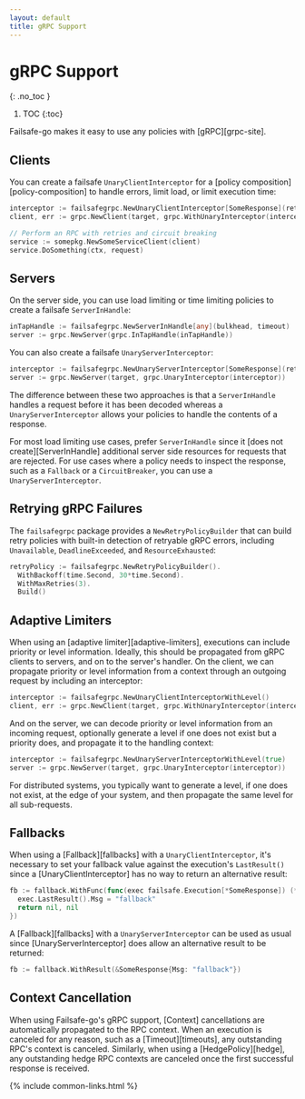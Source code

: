 ```yaml
---
layout: default
title: gRPC Support
---
```


# gRPC Support
{: .no_toc }

1. TOC
{:toc}

Failsafe-go makes it easy to use any policies with [gRPC][grpc-site].

## Clients

You can create a failsafe `UnaryClientInterceptor` for a [policy composition][policy-composition] to handle errors, limit load, or limit execution time:

```go
interceptor := failsafegrpc.NewUnaryClientInterceptor[SomeResponse](retryPolicy, circuitBreaker)
client, err := grpc.NewClient(target, grpc.WithUnaryInterceptor(interceptor))

// Perform an RPC with retries and circuit breaking
service := somepkg.NewSomeServiceClient(client)
service.DoSomething(ctx, request)
```

## Servers

On the server side, you can use load limiting or time limiting policies to create a failsafe `ServerInHandle`:

```go
inTapHandle := failsafegrpc.NewServerInHandle[any](bulkhead, timeout)
server := grpc.NewServer(grpc.InTapHandle(inTapHandle))
```

You can also create a failsafe `UnaryServerInterceptor`:

```go
interceptor := failsafegrpc.NewUnaryServerInterceptor[SomeResponse](retryPolicy, circuitBreaker)
server := grpc.NewServer(target, grpc.UnaryInterceptor(interceptor))
```

The difference between these two approaches is that a `ServerInHandle` handles a request before it has been decoded whereas a `UnaryServerInterceptor` allows your policies to handle the contents of a response. 

For most load limiting use cases, prefer `ServerInHandle` since it [does not create][ServerInHandle] additional server side resources for requests that are rejected. For use cases where a policy needs to inspect the response, such as a `Fallback` or a `CircuitBreaker`, you can use a `UnaryServerInterceptor`.

## Retrying gRPC Failures

The `failsafegrpc` package provides a `NewRetryPolicyBuilder` that can build retry policies with built-in detection of retryable gRPC errors, including `Unavailable`, `DeadlineExceeded`, and `ResourceExhausted`:

```go
retryPolicy := failsafegrpc.NewRetryPolicyBuilder().
  WithBackoff(time.Second, 30*time.Second).
  WithMaxRetries(3).
  Build()
```

## Adaptive Limiters

When using an [adaptive limiter][adaptive-limiters], executions can include priority or level information. Ideally, this should be propagated from gRPC clients to servers, and on to the server's handler. On the client, we can propagate priority or level information from a context through an outgoing request by including an interceptor:

```go
interceptor := failsafegrpc.NewUnaryClientInterceptorWithLevel()
client, err := grpc.NewClient(target, grpc.WithUnaryInterceptor(interceptor))
```

And on the server, we can decode priority or level information from an incoming request, optionally generate a level if one does not exist but a priority does, and propagate it to the handling context:

```go
interceptor := failsafegrpc.NewUnaryServerInterceptorWithLevel(true)
server := grpc.NewServer(target, grpc.UnaryInterceptor(interceptor))
```

For distributed systems, you typically want to generate a level, if one does not exist, at the edge of your system, and then propagate the same level for all sub-requests.

## Fallbacks

When using a [Fallback][fallbacks] with a `UnaryClientInterceptor`, it's necessary to set your fallback value against the execution's `LastResult()` since a [UnaryClientInterceptor] has no way to return an alternative result:

```go
fb := fallback.WithFunc(func(exec failsafe.Execution[*SomeResponse]) (*SomeResponse, error) {
  exec.LastResult().Msg = "fallback"
  return nil, nil
})
```

A [Fallback][fallbacks] with a `UnaryServerInterceptor` can be used as usual since [UnaryServerInterceptor] does allow an alternative result to be returned:

```go
fb := fallback.WithResult(&SomeResponse{Msg: "fallback"})
```

## Context Cancellation

When using Failsafe-go's gRPC support, [Context] cancellations are automatically propagated to the RPC context. When an execution is canceled for any reason, such as a [Timeout][timeouts], any outstanding RPC's context is canceled. Similarly, when using a [HedgePolicy][hedge], any outstanding hedge RPC contexts are canceled once the first successful response is received.

{% include common-links.html %}

